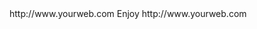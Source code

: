 <? xml version="1.0" ?>
<rss version="2.0">
<channel>
<title>*Freemedia News*</title>
<description></description>
<link>http://www.yourweb.com</link>
<item>
<title>******New Freemedia Wizard Plus coming soon to fix the update error ****** </title>
<description> Enjoy </description>
<link>http://www.yourweb.com</link>
</channel>
</rss>
